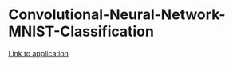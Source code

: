 # Convolutional-Neural-Network-MNIST-Classification
[Link to application](https://tarantuviez-20.herokuapp.com/)
